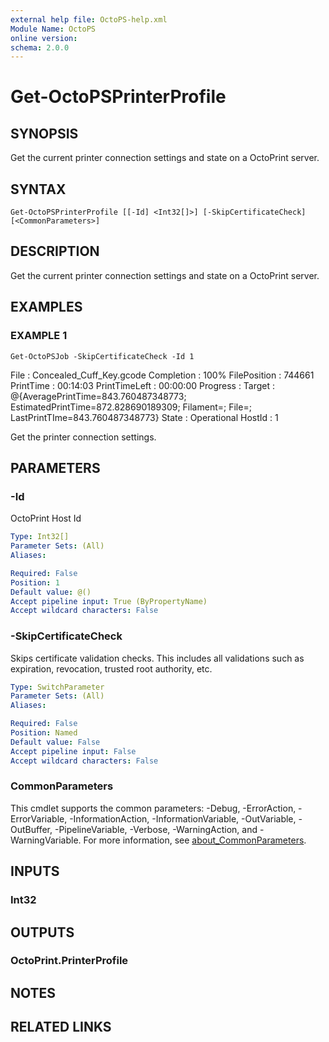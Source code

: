 ```yaml
---
external help file: OctoPS-help.xml
Module Name: OctoPS
online version:
schema: 2.0.0
---
```


# Get-OctoPSPrinterProfile

## SYNOPSIS
Get the current printer connection settings and state on a OctoPrint server.

## SYNTAX

```
Get-OctoPSPrinterProfile [[-Id] <Int32[]>] [-SkipCertificateCheck] [<CommonParameters>]
```

## DESCRIPTION
Get the current printer connection settings and state on a OctoPrint server.

## EXAMPLES

### EXAMPLE 1
```
Get-OctoPSJob -SkipCertificateCheck -Id 1
```

File          : Concealed_Cuff_Key.gcode
    Completion    : 100%
    FilePosition  : 744661
    PrintTime     : 00:14:03
    PrintTimeLeft : 00:00:00
    Progress      : 
    Target        : @{AveragePrintTime=843.760487348773; EstimatedPrintTime=872.828690189309; Filament=; File=; LastPrintTIme=843.760487348773}
    State         : Operational
    HostId        : 1

Get the printer connection settings.

## PARAMETERS

### -Id
OctoPrint Host  Id

```yaml
Type: Int32[]
Parameter Sets: (All)
Aliases:

Required: False
Position: 1
Default value: @()
Accept pipeline input: True (ByPropertyName)
Accept wildcard characters: False
```

### -SkipCertificateCheck
Skips certificate validation checks.
This includes all validations such as expiration, revocation, trusted root authority, etc.

```yaml
Type: SwitchParameter
Parameter Sets: (All)
Aliases:

Required: False
Position: Named
Default value: False
Accept pipeline input: False
Accept wildcard characters: False
```

### CommonParameters
This cmdlet supports the common parameters: -Debug, -ErrorAction, -ErrorVariable, -InformationAction, -InformationVariable, -OutVariable, -OutBuffer, -PipelineVariable, -Verbose, -WarningAction, and -WarningVariable. For more information, see [about_CommonParameters](http://go.microsoft.com/fwlink/?LinkID=113216).

## INPUTS

### Int32
## OUTPUTS

### OctoPrint.PrinterProfile
## NOTES

## RELATED LINKS
